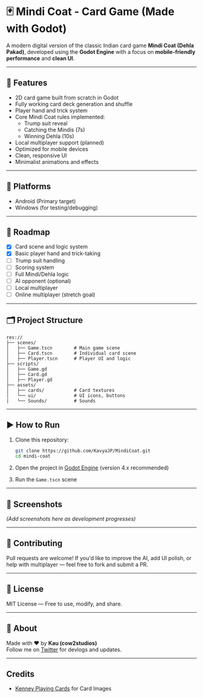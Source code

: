 # 🃏 Mindi Coat - Card Game (Made with Godot)

A modern digital version of the classic Indian card game **Mindi Coat (Dehla Pakad)**, developed using the **Godot Engine** with a focus on **mobile-friendly performance** and **clean UI**.

---

## 🎯 Features

- 2D card game built from scratch in Godot
- Fully working card deck generation and shuffle
- Player hand and trick system
- Core Mindi Coat rules implemented:
  - Trump suit reveal
  - Catching the Mindis (7s)
  - Winning Dehla (10s)
- Local multiplayer support (planned)
- Optimized for mobile devices
- Clean, responsive UI
- Minimalist animations and effects

---

## 📱 Platforms

- Android (Primary target)
- Windows (for testing/debugging)

---

## 🚧 Roadmap

- [x] Card scene and logic system
- [x] Basic player hand and trick-taking
- [ ] Trump suit handling
- [ ] Scoring system
- [ ] Full Mindi/Dehla logic
- [ ] AI opponent (optional)
- [ ] Local multiplayer
- [ ] Online multiplayer (stretch goal)

---

## 🗂️ Project Structure

```
res://
├── scenes/
│   ├── Game.tscn        # Main game scene
│   ├── Card.tscn        # Individual card scene
│   ├── Player.tscn      # Player UI and logic
├── scripts/
│   ├── Game.gd
│   ├── Card.gd
│   ├── Player.gd
├── assets/
│   ├── cards/           # Card textures
│   └── ui/              # UI icons, buttons
|   └── Sounds/          # Sounds
```

---

## ▶️ How to Run

1. Clone this repository:

   ```bash
   git clone https://github.com/KavyaJP/MindiCoat.git
   cd mindi-coat
   ```

2. Open the project in [Godot Engine](https://godotengine.org/) (version 4.x recommended)

3. Run the `Game.tscn` scene

---

## 📸 Screenshots

_(Add screenshots here as development progresses)_

---

## 🤝 Contributing

Pull requests are welcome! If you'd like to improve the AI, add UI polish, or help with multiplayer — feel free to fork and submit a PR.

---

## 📜 License

MIT License — Free to use, modify, and share.

---

## 👋 About

Made with ❤️ by **Kau (cow2studios)**  
Follow me on [Twitter](https://twitter.com/cow2studios) for devlogs and updates.

---

## Credits

- [Kenney Playing Cards](https://kenney.nl/assets/playing-cards-pack) for Card Images
